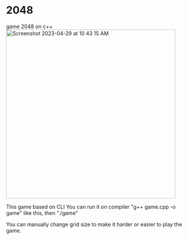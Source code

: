 # 2048
game 2048 on c++ 
<img width="462" alt="Screenshot 2023-04-29 at 10 43 15 AM" src="https://user-images.githubusercontent.com/58412297/235288084-2da8e278-8a06-4d1e-9a21-74cb1625bb6e.png">


This game based on CLI 
You can run it on compiler  "g++ game.cpp -o game" like this, then "./game"

You can manually change grid size to make it harder or easier to play the game.

